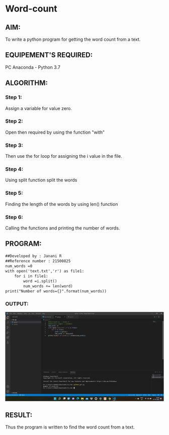 # Word-count
## AIM:
To write a python program for getting the word count from a text.
## EQUIPEMENT'S REQUIRED: 
PC
Anaconda - Python 3.7
## ALGORITHM: 
### Step 1: 
Assign a variable for value zero.

### Step 2: 
Open then required by using the function "with"

### Step 3: 
Then use the for loop for assigning the i value in the file.

### Step 4:  
Using split function split the words

### Step 5: 
Finding the length of the words by using len() function

### Step 6: 
Calling the functions and printing the number of words.

## PROGRAM:
```
##Developed by : Janani R
##Reference number : 21500825 
num_words =0
with open('text.txt','r') as file1:
    for i in file1:
        word =i.split()
        num_words += len(word)
print("Number of words={}".format(num_words))
```
### OUTPUT:
![Wordcount](./wordcount.png)

## RESULT:
Thus the program is written to find the word count from a text.
